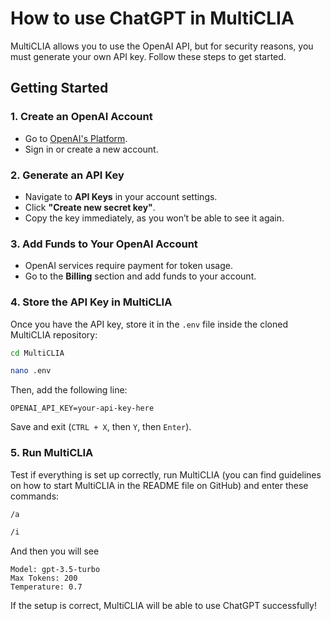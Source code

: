 
# How to use ChatGPT in MultiCLIA

MultiCLIA allows you to use the OpenAI API, but for security reasons, you must generate your own API key. Follow these steps to get started.

## Getting Started

### 1. Create an OpenAI Account
- Go to [OpenAI's Platform](https://platform.openai.com/).
- Sign in or create a new account.

### 2. Generate an API Key
- Navigate to **API Keys** in your account settings.
- Click **"Create new secret key"**.
- Copy the key immediately, as you won’t be able to see it again.

### 3. Add Funds to Your OpenAI Account
- OpenAI services require payment for token usage.
- Go to the **Billing** section and add funds to your account.

### 4. Store the API Key in MultiCLIA
Once you have the API key, store it in the `.env` file inside the cloned MultiCLIA repository:

```sh
cd MultiCLIA
```

```sh
nano .env
```

Then, add the following line:

```env
OPENAI_API_KEY=your-api-key-here
```

Save and exit (`CTRL + X`, then `Y`, then `Enter`).

### 5. Run MultiCLIA
Test if everything is set up correctly, run MultiCLIA (you can find guidelines on how to start MultiCLIA in the README file on GitHub) and enter these commands:

```sh
/a
```

```sh
/i
```
And then you will see 

```
Model: gpt-3.5-turbo
Max Tokens: 200
Temperature: 0.7
```

If the setup is correct, MultiCLIA will be able to use ChatGPT successfully!
